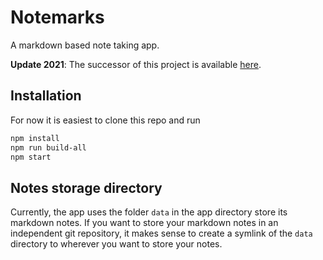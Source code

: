# Notemarks

A markdown based note taking app.

**Update 2021**: The successor of this project is available [here](https://github.com/notemarks/notemarks).

## Installation

For now it is easiest to clone this repo and run

```sh
npm install
npm run build-all
npm start
```

## Notes storage directory

Currently, the app uses the folder `data` in the app directory store its markdown notes.
If you want to store your markdown notes in an independent git repository, it makes sense
to create a symlink of the `data` directory to wherever you want to store your notes.
